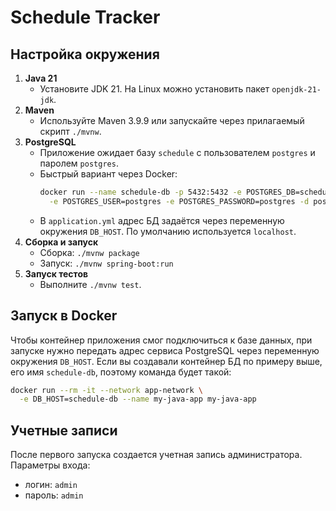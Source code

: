 # Schedule Tracker

## Настройка окружения

1. **Java 21**
   - Установите JDK 21. На Linux можно установить пакет `openjdk-21-jdk`.
2. **Maven**
   - Используйте Maven 3.9.9 или запускайте через прилагаемый скрипт `./mvnw`.
3. **PostgreSQL**
   - Приложение ожидает базу `schedule` с пользователем `postgres` и паролем `postgres`.
   - Быстрый вариант через Docker:
     ```bash
     docker run --name schedule-db -p 5432:5432 -e POSTGRES_DB=schedule \
       -e POSTGRES_USER=postgres -e POSTGRES_PASSWORD=postgres -d postgres:15
     ```
   - В `application.yml` адрес БД задаётся через переменную окружения `DB_HOST`.
     По умолчанию используется `localhost`.
4. **Сборка и запуск**
   - Сборка: `./mvnw package`
   - Запуск: `./mvnw spring-boot:run`
5. **Запуск тестов**
   - Выполните `./mvnw test`.

## Запуск в Docker

Чтобы контейнер приложения смог подключиться к базе данных, при запуске нужно
передать адрес сервиса PostgreSQL через переменную окружения `DB_HOST`. Если вы
создавали контейнер БД по примеру выше, его имя `schedule-db`, поэтому команда
будет такой:

```bash
docker run --rm -it --network app-network \
  -e DB_HOST=schedule-db --name my-java-app my-java-app
```


## Учетные записи

После первого запуска создается учетная запись администратора.
Параметры входа:
- логин: `admin`
- пароль: `admin`


